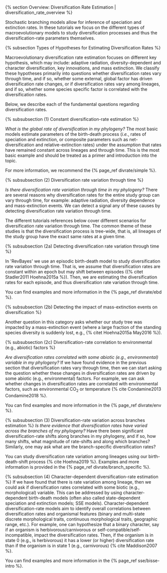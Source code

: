 {% section Overview: Diversification Rate Estimation | diversification_rate_overview %}


Stochastic branching models allow for inference of speciation and
extinction rates. In these tutorials we focus on the different types of macroevolutionary
models to study diversification processes and thus the
diversification-rate parameters themselves. 


{% subsection Types of Hypotheses for Estimating Diversification Rates %}

Macroevolutionary diversification rate estimation focuses on different key hypothesis,
which may include:
adaptive radiation, diversity-dependent and character diversification, key innovations, and
mass extinction. 
We classify these hypotheses primarily into questions whether diversification rates vary through time, 
and if so, whether some external, global factor has driven diversification rate changes, or if
diversification rates vary among lineages, and if so, whether some species specific factor is correlated with
the diversification rates.

Below, we describe each of the fundamental questions regarding diversification rates.

{% subsubsection (1) Constant diversification-rate estimation %}

*What is the global rate of diversification in my phylogeny?* 
The most basic models estimate parameters of the birth-death process 
(*i.e.*, rates of speciation and extinction, or composite parameters 
such as net-diversification and relative-extinction rates) 
under the assumption that rates have remained constant across lineages and through time.
This is the most basic example and should be treated as a primer and introduction into the topic.

For more information, we recommend the {% page_ref divrate/simple %}.


{% subsubsection (2) Diversification rate variation through time %}

*Is there diversification rate variation through time in my phylogeny?*
There are several reasons why diversification rates for the entire study group can vary through time, for example:
adaptive radiation, diversity dependence and mass-extinction events.
We can detect a signal any of these causes by detecting diversification rate variation through time.

The different tutorials references below cover different scenarios for diversification rate variation through time.
The common theme of these studies is that the diversification process is tree-wide, that is, 
all lineages of the study group have the exact same rates at a given time.


{% subsubsection (2a) Detecting diversification rate variation through time %}

In 'RevBayes' we use an episodic birth-death model to study diversification rate variation through time.
That is, we assume that diversification rates are constant within an epoch but may shift between episodes ({% citet Stadler2011 Hoehna2015a %}). 
Then, we are estimating the diversification rates for each episode, and thus diversification rate variation through time.

You can find examples and more information in the {% page_ref divrate/ebd %}.


{% subsubsection (2b) Detecting the impact of mass-extinction events on diversification %}

Another question in this category asks whether our study tree was impacted by a mass-extinction event 
(where a large fraction of the standing species diversity is suddenly lost, e.g., {% citet Hoehna2015a May2016 %}). 



{% subsubsection (2c) Diversification-rate correlation to environmental (e.g., abiotic) factors %}

*Are diversification rates correlated with some abiotic (e.g., environmental) variable in my phylogeny?*
If we have found evidence in the previous section that diversification rates vary through time, 
then we can start asking the question whether these changes in diversification
rates are driven by some abiotic (e.g., environmental) factors. 
For example, we can ask whether changes in diversification rates are correlated with
environmental factors, such as environmental CO<sub>2</sub> or temperature {% cite Condamine2013 Condamine2018 %}. 

You can find examples and more information in the {% page_ref divrate/env %}.


{% subsubsection (3) Diversification-rate variation across branches estimation %}
*Is there evidence that diversification rates have varied across the branches of my phylogeny?* 
Have there been significant diversification-rate shifts along branches in my phylogeny, 
and if so, how many shifts, what magnitude of rate-shifts and along which branches?
Similarly, one may ask what are the branch-specific diversification rates?

You can study diversification rate variation among lineages using our birth-death-shift process {% cite Hoehna2019 %}. 
Examples and more information is provided in the {% page_ref divrate/branch_specific %}.


{% subsubsection (4) Character-dependent diversification-rate estimation %}
If we have found that there is rate variation among lineage, then we could ask if 
diversification rates correlated with some biotic (e.g., morphological) variable.
This can be addressed by using character-dependent birth-death models 
(often also called state-dependent speciation and extinction models; SSE models).
Character-dependent diversification-rate models aim to identify
overall correlations between diversification rates and organismal
features (binary and multi-state discrete morphological traits,
continuous morphological traits, geographic range, etc.). For example,
one can hypothesize that a binary character, say if an organism is
herbivorous/carnivorous or self-compatible/self-incompatible, impact the
diversification rates. Then, if the organism is in state 0 (e.g., is herbivorous) 
it has a lower (or higher) diversification rate than if the organism is in state 1 (e.g., carnivorous) {% cite Maddison2007 %}.

You can find examples and more information in the {% page_ref sse/bisse-intro %}.

